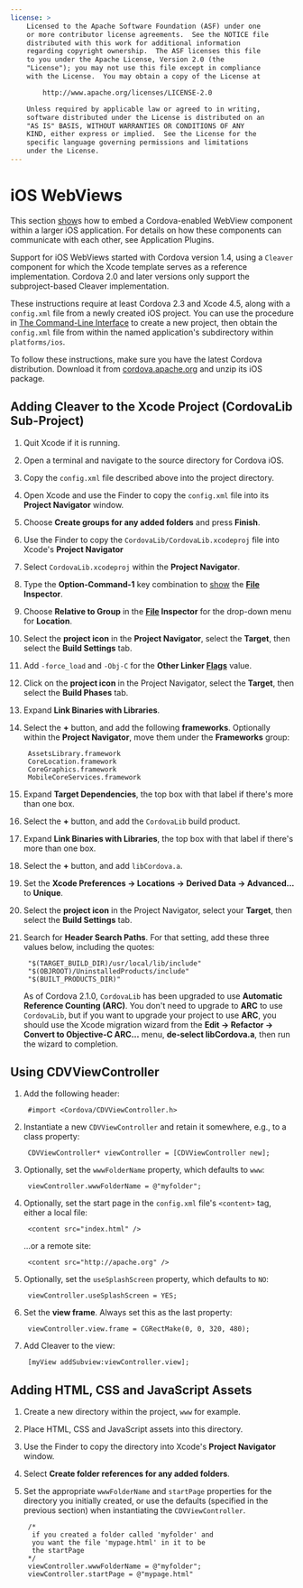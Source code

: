 ```yaml
---
license: >
    Licensed to the Apache Software Foundation (ASF) under one
    or more contributor license agreements.  See the NOTICE file
    distributed with this work for additional information
    regarding copyright ownership.  The ASF licenses this file
    to you under the Apache License, Version 2.0 (the
    "License"); you may not use this file except in compliance
    with the License.  You may obtain a copy of the License at

        http://www.apache.org/licenses/LICENSE-2.0

    Unless required by applicable law or agreed to in writing,
    software distributed under the License is distributed on an
    "AS IS" BASIS, WITHOUT WARRANTIES OR CONDITIONS OF ANY
    KIND, either express or implied.  See the License for the
    specific language governing permissions and limitations
    under the License.
---
```


# iOS WebViews

This section <a href="../../../cordova/inappbrowser/inappbrowser.html">show</a>s how to embed a Cordova-enabled WebView component
within a larger iOS application. For details on how these components
can communicate with each other, see Application Plugins.

Support for iOS WebViews started with Cordova version 1.4, using a
`Cleaver` component for which the Xcode template serves as a reference
implementation.  Cordova 2.0 and later versions only support the
subproject-based Cleaver implementation.

These instructions require at least Cordova 2.3 and Xcode 4.5, along
with a `config.xml` file from a newly created iOS project. You can use
the procedure in <a href="../../cli/index.html">The Command-Line Interface</a> to create a new project,
then obtain the `config.xml` file from within the named application's
subdirectory within `platforms/ios`.

To follow these instructions, make sure you have the latest Cordova
distribution. Download it from
[cordova.apache.org](http://cordova.apache.org) and unzip its iOS
package.

## Adding Cleaver to the Xcode Project (CordovaLib Sub-Project)

1. Quit Xcode if it is running.

1. Open a terminal and navigate to the source directory for Cordova
   iOS.

1. Copy the `config.xml` file described above into the project
   directory.

1. Open Xcode and use the Finder to copy the `config.xml` file into
   its __Project Navigator__ window.

1. Choose __Create groups for any added folders__ and press
   __Finish__.

1. Use the Finder to copy the `CordovaLib/CordovaLib.xcodeproj` file
   into Xcode's __Project Navigator__

1. Select `CordovaLib.xcodeproj` within the __Project Navigator__.

1. Type the __Option-Command-1__ key combination to <a href="../../../cordova/inappbrowser/inappbrowser.html">show</a> the __<a href="../../../cordova/file/fileobj/fileobj.html">File</a>
   Inspector__.

1. Choose __Relative to Group__ in the __<a href="../../../cordova/file/fileobj/fileobj.html">File</a> Inspector__ for the
   drop-down menu for __Location__.

1. Select the __project icon__ in the __Project Navigator__, select
   the __Target__, then select the __Build Settings__ tab.

1. Add `-force_load` and `-Obj-C` for the __Other Linker <a href="../../../cordova/file/flags/flags.html">Flags</a>__ value.

1. Click on the __project icon__ in the Project Navigator, select the
   __Target__, then select the __Build Phases__ tab.

1. Expand __Link Binaries with Libraries__.

1. Select the __+__ button, and add the following __frameworks__.
   Optionally within the __Project Navigator__, move them under the
   __Frameworks__ group:

        AssetsLibrary.framework
        CoreLocation.framework
        CoreGraphics.framework
        MobileCoreServices.framework

1. Expand __Target Dependencies__, the top box with that label if
   there's more than one box.

1. Select the __+__ button, and add the `CordovaLib` build product.

1. Expand __Link Binaries with Libraries__, the top box with that label
  if there's more than one box.

1. Select the __+__ button, and add `libCordova.a`.

1. Set the __Xcode Preferences &rarr; Locations &rarr; Derived Data
   &rarr; Advanced...__ to __Unique__.

1. Select the __project icon__ in the Project Navigator, select your
   __Target__, then select the __Build Settings__ tab.

1. Search for __Header Search Paths__. For that setting, add these
   three values below, including the quotes:

        "$(TARGET_BUILD_DIR)/usr/local/lib/include"        
        "$(OBJROOT)/UninstalledProducts/include"
        "$(BUILT_PRODUCTS_DIR)"

    As of Cordova 2.1.0, `CordovaLib` has been upgraded to use
    __Automatic Reference Counting (ARC)__. You don't need to upgrade
    to __ARC__ to use `CordovaLib`, but if you want to upgrade your
    project to use __ARC__, you should use the Xcode migration wizard
    from the __Edit &rarr; Refactor &rarr; Convert to Objective-C
    ARC...__ menu, __de-select libCordova.a__, then run the wizard to
    completion.

## Using CDVViewController

1. Add the following header:

        #import <Cordova/CDVViewController.h>

1. Instantiate a new `CDVViewController` and retain it somewhere,
   e.g., to a class property:

        CDVViewController* viewController = [CDVViewController new];

1. Optionally, set the `wwwFolderName` property, which defaults to `www`:

        viewController.wwwFolderName = @"myfolder";

1. Optionally, set the start page in the `config.xml` file's
   `<content>` tag, either a local file:

        <content src="index.html" />

    ...or a remote site:

        <content src="http://apache.org" />

1. Optionally, set the `useSplashScreen` property, which defaults to
   `NO`:

        viewController.useSplashScreen = YES;

1. Set the __view frame__. Always set this as the last property:

        viewController.view.frame = CGRectMake(0, 0, 320, 480);

1. Add Cleaver to the view:

        [myView addSubview:viewController.view];

## Adding HTML, CSS and JavaScript Assets

1. Create a new directory within the project, `www` for example.

1. Place HTML, CSS and JavaScript assets into this directory.

1. Use the Finder to copy the directory into Xcode's __Project
   Navigator__ window.

1. Select __Create folder references for any added folders__.

1. Set the appropriate `wwwFolderName` and `startPage` properties for
   the directory you initially created, or use the defaults (specified
   in the previous section) when instantiating the
   `CDVViewController`.

        /*
         if you created a folder called 'myfolder' and
         you want the file 'mypage.html' in it to be
         the startPage
        */
        viewController.wwwFolderName = @"myfolder";
        viewController.startPage = @"mypage.html"


